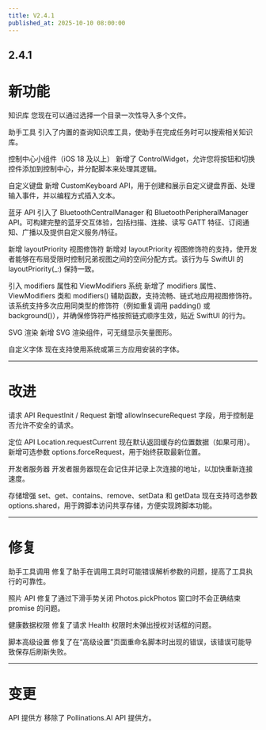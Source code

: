 ```yaml
---
title: V2.4.1
published_at: 2025-10-10 08:00:00
---
```


## 2.4.1

# 新功能

知识库
您现在可以通过选择一个目录一次性导入多个文件。

助手工具
引入了内置的查询知识库工具，使助手在完成任务时可以搜索相关知识库。

控制中心小组件（iOS 18 及以上）
新增了 ControlWidget，允许您将按钮和切换控件添加到控制中心，并分配脚本来处理其逻辑。

自定义键盘
新增 CustomKeyboard API，用于创建和展示自定义键盘界面、处理输入事件，并以编程方式插入文本。

蓝牙 API
引入了 BluetoothCentralManager 和 BluetoothPeripheralManager API。可构建完整的蓝牙交互体验，包括扫描、连接、读写 GATT 特征、订阅通知、广播以及提供自定义服务/特征。

新增 layoutPriority 视图修饰符
新增对 layoutPriority 视图修饰符的支持，使开发者能够在布局受限时控制兄弟视图之间的空间分配方式。该行为与 SwiftUI 的 layoutPriority(\_:) 保持一致。

引入 modifiers 属性和 ViewModifiers 系统
新增了 modifiers 属性、ViewModifiers 类和 modifiers() 辅助函数，支持流畅、链式地应用视图修饰符。
该系统支持多次应用同类型的修饰符（例如重复调用 padding() 或 background()），并确保修饰符严格按照链式顺序生效，贴近 SwiftUI 的行为。

SVG 渲染
新增 SVG 渲染组件，可无缝显示矢量图形。

自定义字体
现在支持使用系统或第三方应用安装的字体。

---

# 改进

请求 API
RequestInit / Request 新增 allowInsecureRequest 字段，用于控制是否允许不安全的请求。

定位 API
Location.requestCurrent 现在默认返回缓存的位置数据（如果可用）。
新增可选参数 options.forceRequest，用于始终获取最新位置。

开发者服务器
开发者服务器现在会记住并记录上次连接的地址，以加快重新连接速度。

存储增强
set、get、contains、remove、setData 和 getData 现在支持可选参数 options.shared，用于跨脚本访问共享存储，方便实现跨脚本功能。

---

# 修复

助手工具调用
修复了助手在调用工具时可能错误解析参数的问题，提高了工具执行的可靠性。

照片 API
修复了通过下滑手势关闭 Photos.pickPhotos 窗口时不会正确结束 promise 的问题。

健康数据权限
修复了请求 Health 权限时未弹出授权对话框的问题。

脚本高级设置
修复了在“高级设置”页面重命名脚本时出现的错误，该错误可能导致保存后刷新失败。

---

# 变更

API 提供方
移除了 Pollinations.AI API 提供方。
